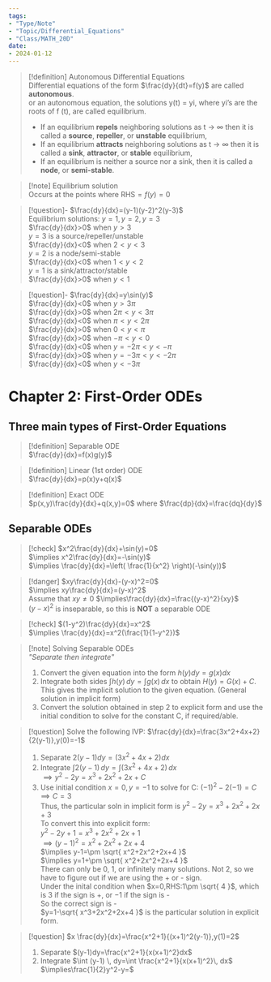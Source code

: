 ```yaml
---
tags:  
- "Type/Note"  
- "Topic/Differential_Equations"  
- "Class/MATH_20D"  
date:  
- 2024-01-12  
---
```

  
> [!definition] Autonomous Differential Equations  
> Differential equations of the form $\frac{dy}{dt}=f(y)$ are called **autonomous**.  
> or an autonomous equation, the solutions y(t) = yi, where yi’s are the  
> roots of f (t), are called equilibrium.  
> - If an equilibrium **repels** neighboring solutions as t → ∞ then it is called a **source**, **repeller**, or **unstable** equilibrium,  
> - If an equilibrium **attracts** neighboring solutions as t → ∞ then it is called a **sink**, **attractor**, or **stable** equilibrium,  
> - If an equilibrium is neither a source nor a sink, then it is called a **node**, or **semi-stable**.  
  
> [!note] Equilibrium solution  
> Occurs at the points where $\text{RHS}=f(y)=0$  
  
> [!question]- $\frac{dy}{dx}=(y-1)(y-2)^2(y-3)$  
> Equilibrium solutions: $y=1,y=2,y=3$  
> $\frac{dy}{dx}>0$ when $y>3$  
> $y=3$ is a source/repeller/unstable  
> $\frac{dy}{dx}<0$ when $2<y<3$  
> $y=2$ is a node/semi-stable  
> $\frac{dy}{dx}<0$ when $1<y<2$  
> $y=1$ is a sink/attractor/stable  
> $\frac{dy}{dx}>0$ when $y<1$  
  
> [!question]- $\frac{dy}{dx}=y\sin(y)$  
> $\frac{dy}{dx}<0$ when $y>3\pi$  
> $\frac{dy}{dx}>0$ when $2\pi<y<3\pi$  
> $\frac{dy}{dx}<0$ when $\pi<y<2\pi$  
> $\frac{dy}{dx}>0$ when $0<y<\pi$  
> $\frac{dy}{dx}>0$ when $-\pi<y<0$  
> $\frac{dy}{dx}<0$ when $y=-2\pi<y<-\pi$  
> $\frac{dy}{dx}>0$ when $y=-3\pi<y<-2\pi$  
> $\frac{dy}{dx}<0$ when $y<-3\pi$  
  
# Chapter 2: First-Order ODEs  
  
## Three main types of First-Order Equations  
  
> [!definition] Separable ODE  
> $\frac{dy}{dx}=f(x)g(y)$  
  
> [!definition] Linear (1st order) ODE  
> $\frac{dy}{dx}=p(x)y+q(x)$  
  
> [!definition] Exact ODE  
> $p(x,y)\frac{dy}{dx}+q(x,y)=0$ where $\frac{dp}{dx}=\frac{dq}{dy}$  
  
## Separable ODEs  
  
> [!check] $x^2\frac{dy}{dx}+\sin(y)=0$  
> $\implies x^2\frac{dy}{dx}=-\sin(y)$  
> $\implies \frac{dy}{dx}=\left( \frac{1}{x^2} \right)(-\sin(y))$  
  
> [!danger] $xy\frac{dy}{dx}-(y-x)^2=0$  
> $\implies xy\frac{dy}{dx}=(y-x)^2$  
> Assume that $xy\neq 0$ $\implies\frac{dy}{dx}=\frac{(y-x)^2}{xy}$  
> $(y-x)^2$ is inseparable, so this is **NOT** a separable ODE  
  
> [!check] $(1-y^2)\frac{dy}{dx}=x^2$  
> $\implies \frac{dy}{dx}=x^2(\frac{1}{1-y^2})$  
  
> [!note] Solving Separable ODEs  
> *"Separate then integrate"*  
> 1. Convert the given equation into the form $h(y)dy=g(x)dx$  
> 2. Integrate both sides $\int h(y) \, dy=\int g(x) \, dx$ to obtain $H(y)=G(x)+C$. This gives the implicit solution to the given equation. (General solution in implicit form)  
> 3. Convert the solution obtained in step 2 to explicit form and use the initial condition to solve for the constant C, if required/able.  
  
> [!question] Solve the following IVP: $\frac{dy}{dx}=\frac{3x^2+4x+2}{2(y-1)},y(0)=-1$  
> 1. Separate $2(y-1)dy=(3x^2+4x+2)dx$  
> 2. Integrate $\int 2(y-1) \, dy=\int (3x^2+4x+2) \, dx$  
> $\implies y^2-2y=x^3+2x^2+2x+C$  
> 3. Use initial condition $x=0,y=-1$ to solve for C: $(-1)^2-2(-1)=C\implies C=3$  
> Thus, the particular soln in implicit form is $y^2-2y=x^3+2x^2+2x+3$  
> To convert this into explicit form:  
> $y^2-2y+1=x^3+2x^2+2x+1$  
> $\implies (y-1)^2=x^2+2x^2+2x+4$  
> $\implies y-1=\pm \sqrt{ x^2+2x^2+2x+4 }$  
> $\implies y=1+\pm \sqrt{ x^2+2x^2+2x+4 }$  
> There can only be 0, 1, or infinitely many solutions. Not 2, so we have to figure out if we are using the + or - sign.  
> Under the inital condition when $x=0,RHS:1\pm \sqrt{ 4 }$, which is $3$ if the sign is +, or $-1$ if the sign is -  
> So the correct sign is -  
> $y=1-\sqrt{ x^3+2x^2+2x+4 }$ is the particular solution in explicit form.  
  
> [!question] $x \frac{dy}{dx}=\frac{x^2+1}{(x+1)^2(y-1)},y(1)=2$  
> 1. Separate $(y-1)dy=\frac{x^2+1}{x(x+1)^2}dx$  
> 2. Integrate $\int (y-1) \, dy=\int \frac{x^2+1}{x(x+1)^2}\, dx$  
> $\implies\frac{1}{2}y^2-y=$  
